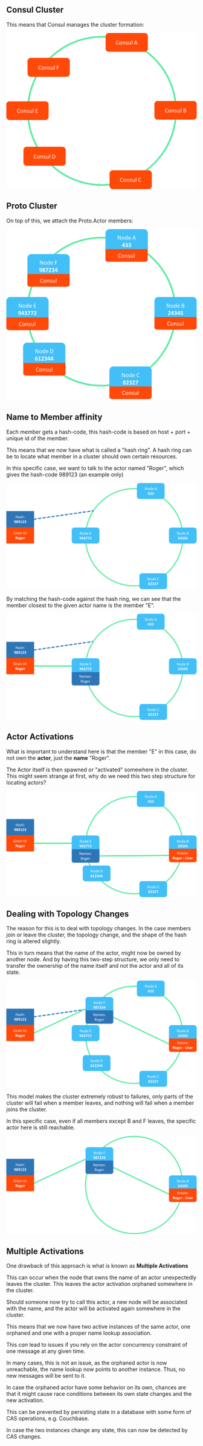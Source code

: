 

## Consul Cluster

This means that Consul manages the cluster formation:

![Consul Cluster](images/consulcluster.png)

## Proto Cluster

On top of this, we attach the Proto.Actor members:

![Proto Cluster](images/protocluster.png)

## Name to Member affinity

Each member gets a hash-code, this hash-code is based on host + port + unique id of the member.

This means that we now have what is called a "hash ring".
A hash ring can be to locate what member in a cluster should own certain resources.

In this specific case, we want to talk to the actor named "Roger", which gives the hash-code 989123 (an example only)

![Name Hash](images/namehash.png)

By matching the hash-code against the hash ring, we can see that the member closest to the given actor name is the member "E".

![Name Owner](images/nameowner.png)

## Actor Activations

What is important to understand here is that the member "E" in this case, do not own the **actor**, just the **name** "Roger".

The Actor itself is then spawned or "activated" somewhere in the cluster.
This might seem strange at first, why do we need this two step structure for locating actors?

![Actor Placement](images/actorplacement.png)

## Dealing with Topology Changes

The reason for this is to deal with topology changes.
In the case members join or leave the cluster, the topology change, and the shape of the hash ring is altered slightly.

This in turn means that the name of the actor, might now be owned by another node.
And by having this two-step structure, we only need to transfer the ownership of the name itself and not the actor and all of its state.

![Topology Change](images/topologychange.png)

This model makes the cluster extremely robust to failures, only parts of the cluster will fail when a member leaves, and nothing will fail when a member joins the cluster.

In this specific case, even if all members except B and F leaves, the specific actor here is still reachable.

![Complete Failure](images/completefailure.png)

## Multiple Activations

One drawback of this approach is what is known as **Multiple Activations**

This can occur when the node that owns the name of an actor unexpectedly leaves the cluster.
This leaves the actor activation orphaned somewhere in the cluster.

Should someone now try to call this actor, a new node will be associated with the name, and the actor will be activated again somewhere in the cluster.

This means that we now have two active instances of the same actor, one orphaned and one with a proper name lookup association.

This *can* lead to issues if you rely on the actor concurrency constraint of one message at any given time.

In many cases, this is not an issue, as the orphaned actor is now unreachable, the name lookup now points to another instance.
Thus, no new messages will be sent to it.

In case the orphaned actor have some behavior on its own, chances are that it might cause race conditions between its own state changes and the new activation.

This can be prevented by persisting state in a database with some form of CAS operations, e.g. Couchbase.

In case the two instances change any state, this can now be detected by CAS changes.
